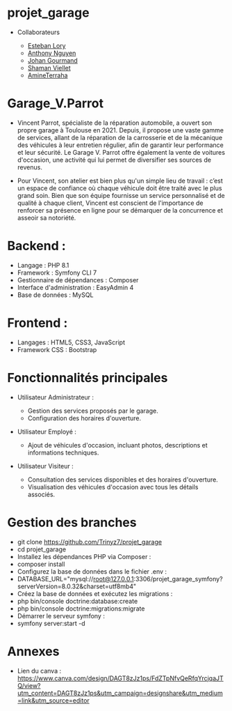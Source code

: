 # projet_garage

- Collaborateurs

   - [Esteban Lory](https://github.com/HFI80Z) 
   - [Anthony Nguyen](https://github.com/Trinyz7) 
   - [Johan Gourmand](https://github.com/joepok77) 
   - [Shaman Viellet](https://github.com/ShamanK93)
   - [AmineTerraha](https://github.com/Amine9200) 

# Garage_V.Parrot
- Vincent Parrot, spécialiste de la réparation automobile, a ouvert son propre garage à Toulouse en 2021. Depuis, il propose une vaste gamme de services, allant de la réparation de la carrosserie et de la mécanique des véhicules à leur entretien régulier, afin de garantir leur performance et leur sécurité. Le Garage V. Parrot offre également la vente de voitures d'occasion, une activité qui lui permet de diversifier ses sources de revenus.

- Pour Vincent, son atelier est bien plus qu'un simple lieu de travail : c’est un espace de confiance où chaque véhicule doit être traité avec le plus grand soin. Bien que son équipe fournisse un service personnalisé et de qualité à chaque client, Vincent est conscient de l'importance de renforcer sa présence en ligne pour se démarquer de la concurrence et asseoir sa notoriété.

# Backend :

- Langage : PHP 8.1
- Framework : Symfony CLI 7
- Gestionnaire de dépendances : Composer
- Interface d'administration : EasyAdmin 4
- Base de données : MySQL
  
# Frontend :

- Langages : HTML5, CSS3, JavaScript
- Framework CSS : Bootstrap

# Fonctionnalités principales

- Utilisateur Administrateur :

   - Gestion des services proposés par le garage.
   - Configuration des horaires d'ouverture.
  
- Utilisateur Employé :

   - Ajout de véhicules d'occasion, incluant photos, descriptions et informations techniques.
  
- Utilisateur Visiteur :

   - Consultation des services disponibles et des horaires d'ouverture.
   - Visualisation des véhicules d'occasion avec tous les détails associés.

# Gestion des branches

- git clone https://github.com/Trinyz7/projet_garage
- cd projet_garage
- Installez les dépendances PHP via Composer :
- composer install
- Configurez la base de données dans le fichier .env :
- DATABASE_URL="mysql://root@127.0.0.1:3306/projet_garage_symfony?serverVersion=8.0.32&charset=utf8mb4"
- Créez la base de données et exécutez les migrations :
- php bin/console doctrine:database:create
- php bin/console doctrine:migrations:migrate
- Démarrer le serveur symfony :
- symfony server:start -d
  
# Annexes

   - Lien du canva : https://www.canva.com/design/DAGT8zJz1ps/FdZTpNfvQeRfqYrcjqaJTQ/view?utm_content=DAGT8zJz1ps&utm_campaign=designshare&utm_medium=link&utm_source=editor
